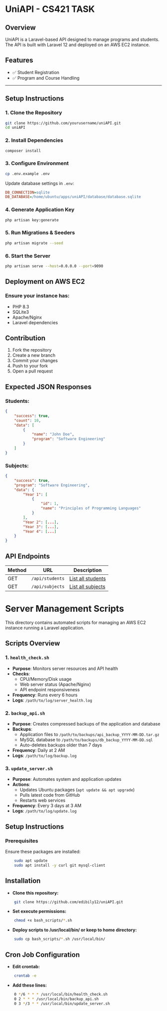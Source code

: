 # UniAPI - CS421 TASK

## Overview
UniAPI is a Laravel-based API designed to manage programs and students. The API is built with Laravel 12 and deployed on an AWS EC2 instance.

## Features
- ✅ Student Registration
- ✅ Program and Course Handling

---

## Setup Instructions

### 1. Clone the Repository
```bash
git clone https://github.com/yourusername/uniAPI.git
cd uniAPI
```

### 2. Install Dependencies
```bash
composer install
```

### 3. Configure Environment
```bash
cp .env.example .env
```
Update database settings in `.env`:
```ini
DB_CONNECTION=sqlite
DB_DATABASE=/home/ubuntu/apps/uniAPI/database/database.sqlite
```

### 4. Generate Application Key
```bash
php artisan key:generate
```

### 5. Run Migrations & Seeders
```bash
php artisan migrate --seed
```

### 6. Start the Server
```bash
php artisan serve --host=0.0.0.0 --port=9090
```

## Deployment on AWS EC2

### Ensure your instance has:
- PHP 8.3
- SQLite3
- Apache/Nginx
- Laravel dependencies

## Contribution
1. Fork the repository
2. Create a new branch
3. Commit your changes
4. Push to your fork
5. Open a pull request

## Expected JSON Responses

### Students:
```json
{
    "success": true,
    "count": 10,
    "data": [
        {
            "name": "John Doe",
            "program": "Software Engineering"
        }
    ]
}
```

### Subjects:
```json
{
    "success": true,
    "program": "Software Engineering",
    "data": {
        "Year 1": [
            {
                "id": 1,
                "name": "Principles of Programming Languages"
            }
        ],
        "Year 2": [...],
        "Year 3": [...],
        "Year 4": [...]
    }
}
```

## API Endpoints

| Method | URL            | Description                                                 |
|--------|--------------|-------------------------------------------------------------|
| GET    | `/api/students` | [List all students](http://13.60.253.221:9090/api/students) |
| GET    | `/api/subjects` | [List all subjects](http://13.60.253.221:9090/api/subjects) |


# Server Management Scripts

This directory contains automated scripts for managing an AWS EC2 instance running a Laravel application.

## Scripts Overview

### 1. `health_check.sh`
- **Purpose**: Monitors server resources and API health
- **Checks**:
    - CPU/Memory/Disk usage
    - Web server status (Apache/Nginx)
    - API endpoint responsiveness
- **Frequency**: Runs every 6 hours
- **Logs**: `/path/to/log/server_health.log`

### 2. `backup_api.sh`
- **Purpose**: Creates compressed backups of the application and database
- **Backups**:
    - Application files to `/path/to/backups/api_backup_YYYY-MM-DD.tar.gz`
    - MySQL database to `/path/to/backups/db_backup_YYYY-MM-DD.sql`
    - Auto-deletes backups older than 7 days
- **Frequency**: Daily at 2 AM
- **Logs**: `/path/to/log/backup.log`

### 3. `update_server.sh`
- **Purpose**: Automates system and application updates
- **Actions**:
    - Updates Ubuntu packages (`apt update && apt upgrade`)
    - Pulls latest code from GitHub
    - Restarts web services
- **Frequency**: Every 3 days at 3 AM
- **Logs**: `/path/to/log/update.log`

## Setup Instructions

### Prerequisites
Ensure these packages are installed:
```bash
    sudo apt update
    sudo apt install -y curl git mysql-client
```
## Installation
- **Clone this repository:**
```bash
    git clone https://github.com/edibily12/uniAPI.git
```
- **Set execute permissions:**
```bash
    chmod +x bash_scripts/*.sh 
```
- **Deploy scripts to /usr/local/bin/ or keep to home directory:**
```bash
    sudo cp bash_scripts/*.sh /usr/local/bin/ 
```

## Cron Job Configuration
- **Edit crontab:**
```bash
    crontab -e
````
- **Add these lines:**
```bash
    0 */6 * * * /usr/local/bin/health_check.sh
    0 2 * * * /usr/local/bin/backup_api.sh 
    0 3 */3 * * /usr/local/bin/update_server.sh 
```
